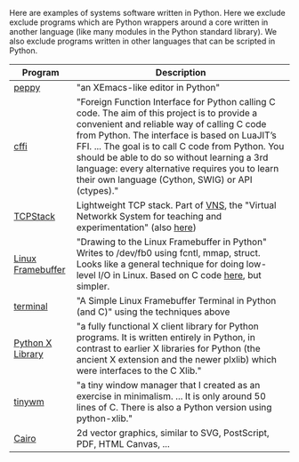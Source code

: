 
Here are examples of systems software written in Python.  Here we
exclude exclude programs which are Python wrappers around a core
written in another language (like many modules in the Python
standard library).  We also exclude programs written in other
languages that can be scripted in Python.

| Program | Description |
| ------- | ----------- |
| [peppy](http://peppy.flipturn.org/) | "an XEmacs-like editor in Python" |
| [cffi](http://cffi.readthedocs.org/en/latest/index.html) | "Foreign Function Interface for Python calling C code. The aim of this project is to provide a convenient and reliable way of calling C code from Python. The interface is based on LuaJIT’s FFI. ... The goal is to call C code from Python. You should be able to do so without learning a 3rd language: every alternative requires you to learn their own language (Cython, SWIG) or API (ctypes)." |
| [TCPStack](https://github.com/dound/vns/blob/master/TCPStack.py) | Lightweight TCP stack.  Part of [VNS](http://yuba.stanford.edu/vns/), the "Virtual Networkk System for teaching and experimentation" (also [here](yuba.stanford.edu/vns/files/pub/vns_sigcse.pdf)) |
| [Linux Framebuffer](http://blog.daum.net/nskystars/2626663) | "Drawing to the Linux Framebuffer in Python" Writes to /dev/fb0 using fcntl, mmap, struct.  Looks like a general technique for doing low-level I/O in Linux.  Based on C code [here](http://doc.qt.digia.com/3.0/emb-framebuffer-howto.html), but simpler. |
| [terminal](http://blog.daum.net/nskystars/2644517) | "A Simple Linux Framebuffer Terminal in Python (and C)" using the techniques above | 
| [Python X Library](http://python-xlib.sourceforge.net/) | "a fully functional X client library for Python programs. It is written entirely in Python, in contrast to earlier X libraries for Python (the ancient X extension and the newer plxlib) which were interfaces to the C Xlib." |
| [tinywm](http://incise.org/tinywm.html) | "a tiny window manager that I created as an exercise in minimalism. ... It is only around 50 lines of C. There is also a Python version using python-xlib." |
| [Cairo](http://www.tortall.net/mu/wiki/CairoTutorial) | 2d vector graphics, similar to SVG, PostScript, PDF, HTML Canvas, ... |
